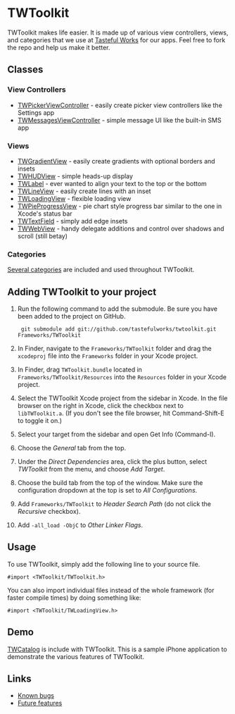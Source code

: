 # TWToolkit

TWToolkit makes life easier. It is made up of various view controllers, views, and categories that we use at [Tasteful Works][] for our apps. Feel free to fork the repo and help us make it better.

## Classes

### View Controllers

* [TWPickerViewController][] - easily create picker view controllers like the Settings app
* [TWMessagesViewController][] - simple message UI like the built-in SMS app

### Views

* [TWGradientView][] - easily create gradients with optional borders and insets
* [TWHUDView][] - simple heads-up display
* [TWLabel][] - ever wanted to align your text to the top or the bottom
* [TWLineView][] - easily create lines with an inset
* [TWLoadingView][] - flexible loading view
* [TWPieProgressView][] - pie chart style progress bar similar to the one in Xcode's status bar
* [TWTextField][] - simply add edge insets
* [TWWebView][] - handy delegate additions and control over shadows and scroll (still betay)

### Categories

[Several categories](http://github.com/tastefulworks/twtoolkit/blob/master/TWToolkit/TWCategories.h) are included and used throughout TWToolkit.

## Adding TWToolkit to your project

1. Run the following command to add the submodule. Be sure you have been added to the project on GitHub.

        git submodule add git://github.com/tastefulworks/twtoolkit.git Frameworks/TWToolkit

2. In Finder, navigate to the `Frameworks/TWToolkit` folder and drag the `xcodeproj` file into the `Frameworks` folder in your Xcode project.

3. In Finder, drag `TWToolkit.bundle` located in `Frameworks/TWToolkit/Resources` into the `Resources` folder in your Xcode project.

4. Select the TWToolkit Xcode project from the sidebar in Xcode. In the file browser on the right in Xcode, click the checkbox next to `libTWToolkit.a`. (If you don't see the file browser, hit Command-Shift-E to toggle it on.)

5. Select your target from the sidebar and open Get Info (Command-I).

6. Choose the *General* tab from the top.

7. Under the *Direct Dependencies* area, click the plus button, select *TWToolkit* from the menu, and choose *Add Target*.

8. Choose the build tab from the top of the window. Make sure the configuration dropdown at the top is set to *All Configurations*.

9. Add `Frameworks/TWToolkit` to *Header Search Path* (do not click the *Recursive* checkbox).

10. Add `-all_load -ObjC` to *Other Linker Flags*.

## Usage

To use TWToolkit, simply add the following line to your source file.

    #import <TWToolkit/TWToolkit.h>

You can also import individual files instead of the whole framework (for faster compile times) by doing something like:

    #import <TWToolkit/TWLoadingView.h>

## Demo

[TWCatalog][] is include with TWToolkit. This is a sample iPhone application to demonstrate the various features of TWToolkit.

## Links

* [Known bugs](http://github.com/tastefulworks/twtoolkit/issues/labels/Bug)
* [Future features](http://github.com/tastefulworks/twtoolkit/issues/labels/Enhancement)

[Tasteful Works]: http://tastefulworks.com/
[TWPickerViewController]: http://github.com/tastefulworks/twtoolkit/blob/master/TWToolkit/TWPickerViewController.h
[TWMessagesViewController]: http://github.com/tastefulworks/twtoolkit/blob/master/TWToolkit/TWMessagesViewController.h
[TWHUDView]: http://github.com/tastefulworks/twtoolkit/blob/master/TWToolkit/TWHUDView.h
[TWGradientView]: http://github.com/tastefulworks/twtoolkit/blob/master/TWToolkit/TWGradientView.h
[TWLabel]: http://github.com/tastefulworks/twtoolkit/blob/master/TWToolkit/TWLabel.h
[TWLineView]: http://github.com/tastefulworks/twtoolkit/blob/master/TWToolkit/TWLineView.h
[TWLoadingView]: http://github.com/tastefulworks/twtoolkit/blob/master/TWToolkit/TWLoadingView.h
[TWPieProgressView]: http://github.com/tastefulworks/twtoolkit/blob/master/TWToolkit/TWPieProgressView.h
[TWTextField]: http://github.com/tastefulworks/twtoolkit/blob/master/TWToolkit/TWTextField.h
[TWWebView]: http://github.com/tastefulworks/twtoolkit/blob/master/TWToolkit/TWWebView.h
[TWCatalog]: https://github.com/tastefulworks/twtoolkit/tree/master/TWCatalog/
